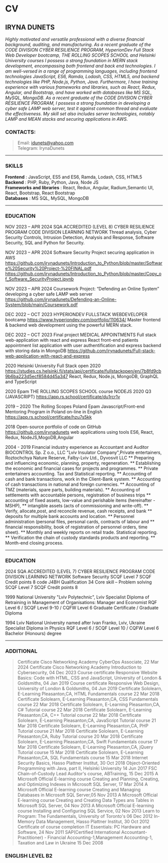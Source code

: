 # CV

## IRYNA DUNETS
*Highly motivated and versatile professional with a diverse financial background, auditing, and manufacturing. 
As a recent graduate of the CODE DIVISION CYBER RESILIENCE PROGRAM, HyperionDev Full Stack Web Developer bootcamp, THE ROLLING SCOPES SCHOOL and Helsinki University courses I possess a strong foundation in MERN stack development, encompassing both frontend and back end technologies. I am well-versed in a range of programming languages, including frontend technologies JavaScript, ES6, Ramda, Lodash, CSS, HTML5, and backend technologies like PHP, Node.js, Python, Java. Furthermore, I have training experience with various frameworks and libraries, such as React, Redux, Angular, and Bootstrap, and have worked with databases like MS SQL, MySQL, MongoDB. As a recent graduate of the CODE DIVISION CYBER RESILIENCE PROGRAM, I possess a strong foundation in developing a cyber safe LAMP web server, test it against common thread and evaluate the effectiveness. My skill set also includes server technologies, notably LAMP and MEAN stacks and securing applications in AWS.*

### CONTACTS:
> Email:  idunets@yahoo.com   
> Telegram: IrynaDunets 

---

### SKILLS
**Frontend** :  JavaScript, ES5 and ES6, Ramda, Lodash, CSS, HTML5  
**Backend** :  PHP, Ruby, Python, Java, Node JS  
**Frameworks and libraries** :  React, Redux, Angular, Radium,Semantic UI,  React, Bootstrap, React Bootstrap  
**Databases** :  MS SQL, MySQL, MongoDB 

---

### EDUCATION 
NOV 2023 – APR 2024 SQA ACCREDITED (LEVEL 8) CYBER RESILIENCE PROGRAM
CODE DIVISION LEARNING NETWORK
Thread analysis, Cyber Security Controls, Intrusion Detection, Analysis and Response, Software
Security, SQL and Python for Security.

NOV 2023 – APR 2024 Software Security Project
securing application in AWS
https://github.com/irynadunets/Introduction_to_Python/blob/master/Software%20Security%20Project-%20FINAL.pdf
https://github.com/irynadunets/Introduction_to_Python/blob/master/Copy_of_Software_SecurityProject.ipynb

NOV 2023 – APR 2024 Coursework Project: “Defending an Online System”  
developing a cyber safe LAMP web server
https://github.com/irynadunets/Defending-an-Online-System/blob/main/Coursework.pdf

DEC 2022 – OCT 2023 HYPERIONDEV FULLSTACK WEBDEVELOPER
bootcamp https://www.hyperiondev.com/portfolio/110634/
Master frontend & backend web development using the powerful MERN stack.

DEC 2022 – OCT 2023 Final project MEDICAL APPOINTMENTS Full stack web-application with react and express
React front-end patients appointment list application with user authentification and express backend with storing data in MongoDB https://github.com/irynadunets/Full-stack-web-application-with-react-and-express

2020 Helsinki University Full Stack open 2020
https://studies.cs.helsinki.fi/stats/api/certificate/fullstackopen/en/7b8fd9cb9b6ba223d5ecf8584d45a347
React, Redux, Node.js, MongoDB, GraphQL and TypeScript

2020 Epam THE ROLLING SCOPES SCHOOL course NODEJS 2020 Q3 (JAVASCRIPT)
https://app.rs.school/certificate/du1rcr1v

2019 – 2020 The Rolling Scopes Poland Epam Javascript/Front-end Mentoring Program in Poland on-line in English
https://app.rs.school/certificate/hzu7s5kk

2018 Open-source portfolio of code on GitHub
https://github.com/irynadunets
web applications using tools ES6, React, Redux, NodeJS,MogoDB,Angular

2004 - 2019 Financial industry experience as Accountant and Auditor
BIOCONTROL Sp. Z o.o., LLC "Lviv Insulator Company",Private entertainers, Roztochchya Nature Reserve, Falby-Lviv Ltd., Dyvosvit LLC
    ** Preparing and influencing economic, planning, property, regeneration.
    ** Establishing the economic and financial cases for projects and programmes.
    ** Private entertainers accounting. Tax and Statistical reporting.
    ** Accounting of cash and bank transactions, work in the Client-Bank system.
    ** Accounting of cash transactions in national and foreign currencies.
    ** Accounting of TMZ (materials, spare parts, building materials).
    ** Accounting of settlements with accountable persons, registration of business trips
    ** accounting of fixed assets, low-value and perishable items (hereinafter -MSHP),
    ** intangible assets (acts of commissioning and write-off).
    ** Verify, allocate,post, and reconcile revenue, cash receipts, and bank
    ** deposits for multiple bank accounts and location.
    ** Personnel administration (personal files, personal cards, contracts of labour and
    ** financial responsibility, book of registration of personnel orders, time sheet).
    ** Monthly and weekly reports on retail trade. Statistical reporting.
    ** Verification the chain of custody standards products and reporting.
    ** Month-end closing process.

---

### EDUCATION 
2024 SQA ACCREDITED (LEVEL 7) CYBER RESILIENCE PROGRAM CODE DIVISION LEARNING NETWORK
Software Security  SCQF Level 7 SCQF Credit points 8  code J4BH Qualification 34
Core skill – Problem solving SCQF Level 7 SCQF Credit points 8 

1999 National University "Lviv Polytechnic", Lviv
Specialist Diploma of Retraining in Management of Organisations: Manager and Economist
RQF Level 6 / SCQF Level 9-10 / CQFW Level 6 Graduate Certificate / Graduate Diploma

1994 Lviv National University named after Ivan Franko, Lviv, Ukraine
Specialist Diploma in Physics 
RQF Level 6 / SCQF Level 10 / CQFW Level 6 Bachelor (Honours) degree

---

### ADDITIONAL
> Certificate Cisco Networking Academy CyberOps Associate, 22 Mar 2024 
> Certificate Cisco Networking Academy Introduction to Cybersecurity, 04 Dec 2023 
> Course certificate Responsive Website Basics: Code with HTML, CSS and JavaScript, University of London & Goldsmiths, 04 Jan 2019 
> Course certificate Responsive Web Design, University of London & Goldsmiths, 04 Jun 2019
> Certificate Sololearn, E-Learning Pleasanton,CA, HTML Fundamentals course 22 Mar 2018
> Certificate Sololearn, E-Learning Pleasanton,CA, CSS Fundamentals course 22 Mar 2018
> Certificate Sololearn, E-Learning Pleasanton,CA, C# Tutorial course 22 Mar 2018
> Certificate Sololearn, E-Learning Pleasanton,CA, C++ Tutorial course 22 Mar 2018
> Certificate Sololearn, E-Learning Pleasanton,CA, JavaScript Tutorial course 21 Mar 2018
> Certificate Sololearn, E-Learning Pleasanton,CA, PHP Tutorial course 21 Mar 2018
> Certificate Sololearn, E-Learning Pleasanton,CA, Ruby Tutorial course 20 Mar 2018
> Certificate Sololearn, E-Learning Pleasanton,CA, Swift Fundamentals course 17 Mar 2018
> Certificate Sololearn, E-Learning Pleasanton,CA, jQuery Tutorial course 15 Mar 2018
> Certificate Sololearn, E-Learning Pleasanton,CA, SQL Fundamentals course 15 Mar 2018
> Internet Security Basics, Hasso Plattner Institut, 30 Oct 2018
> Object-Oriented Programming with Java, part II, Helsinki University 14 Jun 2017
> FSC Chain-of-Custody Lead Auditor's course, ABTraining, 15 Dec 2015
> A Microsoft Official E-learning course Creating and Planning, Creating, and Optimizing Indexes  in Microsoft SQL Server, 17 Mar 2014
> A Microsoft Official E-learning course Creating and Managing Databases in Microsoft SQL Server,05 Nov 2013
> A Microsoft Official E-learning course Creating and Creating Data Types ans Tables in Microsoft SQL Server, 04 Nov 2013
> A Microsoft Official E-learning course Installing and Configuring SQL Service, 02 Nov 2013
> Learn to Program: The Fundamentals, University of Toronto's 06 Dec 2012
> In-Memory Data Management, Hasso Plattner Institut, 30 Oct 2012
> Certificate of course completion IT Essentials: PC Hardware and Software, 24 Nov 2011
> SAP(Certified International Accountant-Practitioner) - Financial Accounting-1,Management Accounting-1, Taxation and Law in Ukraine 15 Dec 2008

### ENGLISH LEVEL B2





